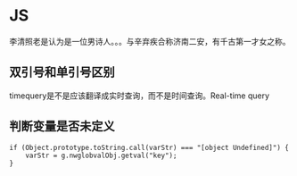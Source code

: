 # JS

李清照老是认为是一位男诗人。。。与辛弃疾合称济南二安，有千古第一才女之称。

## 双引号和单引号区别

timequery是不是应该翻译成实时查询，而不是时间查询。Real-time query

## 判断变量是否未定义

```
if (Object.prototype.toString.call(varStr) === "[object Undefined]") {
	varStr = g.nwglobvalObj.getval("key");
}
```

